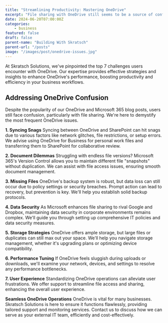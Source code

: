 ```yaml
---
title: "Streamlining Productivity: Mastering OneDrive"
excerpt: "File sharing with OneDrive still seems to be a source of confusion, so let's clear up some of the most common OneDrive issues we encounter"
date: 2024-06-20T07:00:00Z
categories:
    - business
featured: false
draft: false
parent-name: "Building With Skratsch"
parent-url: "/posts"
image: "/images/post/onedrive-issues.jpg"
---
```


At Skratsch Solutions, we've pinpointed the top 7 challenges users encounter with OneDrive. Our expertise provides effective strategies and insights to enhance OneDrive's performance, boosting productivity and efficiency in your business workflows.

## Addressing OneDrive Confusion
Despite the popularity of our OneDrive and Microsoft 365 blog posts, users still face confusion, particularly with file sharing. We're here to demystify the most frequent OneDrive issues.

**1. Syncing Snags**
Syncing between OneDrive and SharePoint can hit snags due to various factors like network glitches, file restrictions, or setup errors. We advise using OneDrive for Business for personal work files and transferring them to SharePoint for collaborative review.

**2. Document Dilemmas**
Struggling with endless file versions? Microsoft 365's Version Control allows you to maintain different file "snapshots" without duplication. We can assist with file access issues, ensuring smooth document management.

**3. Missing Files**
OneDrive's backup system is robust, but data loss can still occur due to policy settings or security breaches. Prompt action can lead to recovery, but prevention is key. We'll help you establish solid backup protocols.

**4. Data Security**
As Microsoft enhances file sharing to rival Google and Dropbox, maintaining data security in corporate environments remains complex. We'll guide you through setting up comprehensive IT policies and data security measures.

**5. Storage Strategies**
OneDrive offers ample storage, but large files or duplicates can still max out your space. We'll help you navigate storage management, whether it's upgrading plans or optimizing device compatibility.

**6. Performance Tuning**
If OneDrive feels sluggish during uploads or downloads, we'll examine your network, devices, and settings to resolve any performance bottlenecks.

**7. User Experience**
Standardizing OneDrive operations can alleviate user frustrations. We offer support to streamline file access and sharing, enhancing the overall user experience.

**Seamless OneDrive Operations**
OneDrive is vital for many businesses. Skratsch Solutions is here to ensure it functions flawlessly, providing tailored support and monitoring services. Contact us to discuss how we can serve as your external IT team, efficiently and cost-effectively.
